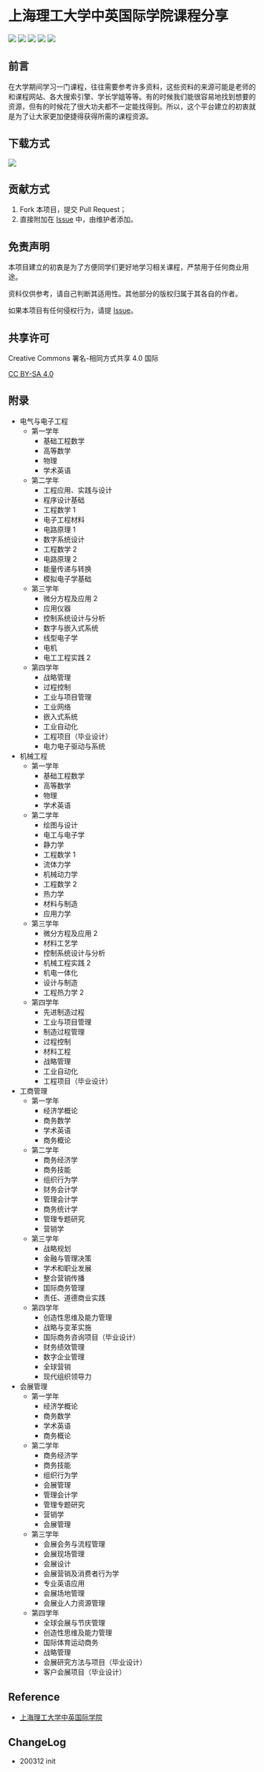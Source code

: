 # 上海理工大学中英国际学院课程分享

[![](https://img.shields.io/github/watchers/Spehhhhh/OpenSBC.svg)](https://github.com/Spehhhhh/OpenSBC/watchers)
[![](https://img.shields.io/github/stars/Spehhhhh/OpenSBC.svg)](https://github.com/Spehhhhh/OpenSBC/stargazers)
[![](https://img.shields.io/github/forks/Spehhhhh/OpenSBC.svg)](https://github.com/Spehhhhh/OpenSBC/network/members)
![](https://img.shields.io/github/repo-size/Spehhhhh/OpenSBC.svg)
[![](https://img.shields.io/github/contributors/Spehhhhh/OpenSBC.svg)](https://github.com/Spehhhhh/OpenSBC/graphs/contributors)

## 前言

在大学期间学习一门课程，往往需要参考许多资料，这些资料的来源可能是老师的和课程网站、各大搜索引擎、学长学姐等等。有的时候我们能很容易地找到想要的资源，但有的时候花了很大功夫都不一定能找得到。所以，这个平台建立的初衷就是为了让大家更加便捷得获得所需的课程资源。

## 下载方式

[![](https://img.shields.io/badge/%F0%9F%A4%96-release%20notes-00B2EE.svg)](https://github.com/Spehhhhh/OpenSBC/releases)

## 贡献方式

1. Fork 本项目，提交 Pull Request；
2. 直接附加在 [Issue](https://github.com/Spehhhhh/OpenSBC/issues) 中，由维护者添加。

## 免责声明

本项目建立的初衷是为了方便同学们更好地学习相关课程，严禁用于任何商业用途。

资料仅供参考，请自己判断其适用性。其他部分的版权归属于其各自的作者。

如果本项目有任何侵权行为，请提 [Issue](https://github.com/Spehhhhh/OpenSBC/issues)。

## 共享许可

Creative Commons 署名-相同方式共享 4.0 国际

[CC BY-SA 4.0](https://creativecommons.org/licenses/by-sa/4.0/deed.zh)

## 附录

- 电气与电子工程
    - 第一学年
        - 基础工程数学
        - 高等数学
        - 物理
        - 学术英语
    - 第二学年
        - 工程应用、实践与设计
        - 程序设计基础
        - 工程数学 1
        - 电子工程材料
        - 电路原理 1
        - 数字系统设计
        - 工程数学 2
        - 电路原理 2
        - 能量传递与转换
        - 模拟电子学基础
    - 第三学年
        - 微分方程及应用 2
        - 应用仪器
        - 控制系统设计与分析
        - 数字与嵌入式系统
        - 线型电子学
        - 电机
        - 电工工程实践 2
    - 第四学年
        - 战略管理
        - 过程控制
        - 工业与项目管理
        - 工业网络
        - 嵌入式系统
        - 工业自动化
        - 工程项目（毕业设计）
        - 电力电子驱动与系统
- 机械工程
    - 第一学年
        - 基础工程数学
        - 高等数学
        - 物理
        - 学术英语
    - 第二学年
        - 绘图与设计
        - 电工与电子学
        - 静力学
        - 工程数学 1
        - 流体力学
        - 机械动力学
        - 工程数学 2
        - 热力学
        - 材料与制造
        - 应用力学
    - 第三学年
        - 微分方程及应用 2
        - 材料工艺学
        - 控制系统设计与分析
        - 机械工程实践 2
        - 机电一体化
        - 设计与制造
        - 工程热力学 2
    - 第四学年
        - 先进制造过程
        - 工业与项目管理
        - 制造过程管理
        - 过程控制
        - 材料工程
        - 战略管理
        - 工业自动化
        - 工程项目（毕业设计）
- 工商管理
    - 第一学年
        - 经济学概论
        - 商务数学
        - 学术英语
        - 商务概论
    - 第二学年
        - 商务经济学
        - 商务技能
        - 组织行为学
        - 财务会计学
        - 管理会计学
        - 商务统计学
        - 管理专题研究
        - 营销学
    - 第三学年
        - 战略规划
        - 金融与管理决策
        - 学术和职业发展
        - 整合营销传播
        - 国际商务管理
        - 责任、道德商业实践
    - 第四学年
        - 创造性思维及能力管理
        - 战略与变革实施
        - 国际商务咨询项目（毕业设计）
        - 财务绩效管理
        - 数字企业管理
        - 全球营销
        - 现代组织领导力 
- 会展管理
    - 第一学年
        - 经济学概论
        - 商务数学
        - 学术英语
        - 商务概论
    - 第二学年
        - 商务经济学
        - 商务技能
        - 组织行为学
        - 会展管理
        - 管理会计学
        - 管理专题研究
        - 营销学
        - 会展管理
    - 第三学年
        - 会展会务与流程管理
        - 会展现场管理
        - 会展设计
        - 会展营销及消费者行为学
        - 专业英语应用
        - 会展场地管理
        - 会展业人力资源管理
    - 第四学年
        - 全球会展与节庆管理
        - 创造性思维及能力管理
        - 国际体育运动商务
        - 战略管理
        - 会展研究方法与项目（毕业设计）
        - 客户会展项目（毕业设计）

## Reference

- [上海理工大学中英国际学院](http://www.sbc.usst.edu.cn/zh/main.psp)

## ChangeLog

- 200312 init
